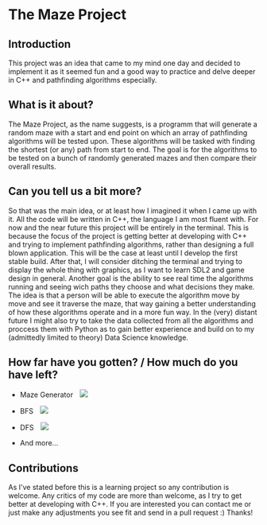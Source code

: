 # The Maze Project

## Introduction
This project was an idea that came to my mind one day and decided to implement it as it seemed fun and a good way to practice and delve deeper in C++ and pathfinding algorithms especially.

## What is it about?
The Maze Project, as the name suggests, is a programm that will generate a random maze with a start and end point on which an array of pathfinding algorithms will be tested upon. These algorithms will be tasked with finding the shortest (or any) path from start to end. The goal is for the algorithms to be tested on a bunch of randomly generated mazes and then compare their overall results.

## Can you tell us a bit more?
So that was the main idea, or at least how I imagined it when I came up with it. 
All the code will be written in C++, the language I am most fluent with. 
For now and the near future this project will be entirely in the terminal. This is because the focus of the project is getting better at developing with C++ and trying to implement pathfinding algorithms, rather than designing a full blown application. This will be the case at least until I develop the first stable build. After that, I will consider ditching the terminal and trying to display the whole thing with graphics, as I want to learn SDL2 and game design in general.
Another goal is the ability to see real time the algorithms running and seeing wich paths they choose and what decisions they make. The idea is that a person will be able to execute the algorithm move by move and see it traverse the maze, that way gaining a better understanding of how these algorithms operate and in a more fun way.
In the (very) distant future I might also try to take the data collected from all the algorithms and proccess them with Python as to gain better experience and build on to my (admittedly limited to theory) Data Science knowledge.

## How far have you gotten? / How much do you have left?
- Maze Generator ![](https://geps.dev/progress/85)
  
- BFS ![](https://geps.dev/progress/0)

- DFS ![](https://geps.dev/progress/0)

- And more...

## Contributions
As I've stated before this is a learning project so any contribution is welcome. Any critics of my code are more than welcome, as I try to get better at developing with C++.
If you are interested you can contact me or just make any adjustments you see fit and send in a pull request :) 
Thanks!

